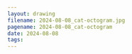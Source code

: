 ```yaml
---
layout: drawing
filename: 2024-08-08_cat-octogram.jpg
pagename: 2024-08-08_cat-octogram
date: 2024-08-08
tags:
---
```


